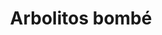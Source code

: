 ---
title: Arbolitos bombé
date: 
draft: false

# descripcion
description : Arbol de la vida cóncavo

materials: Plata 925

color: Plateado

dimensions: 2,5cm

code: 01-01-0016

type: "Aros"

categories: []

price: $2.330,00

# Images
# first image will be shown in the product page
images:
  # - image: "images/path_to_image"
  # La ubicacion de las imagenes es imagenes/Aros/Aros.Colgantes/01-01-0016-arbolitos-bombe
  - image: "./images/aros/colgantes/01-01-0016-arbol-de-la-vida-concavo_a.jpeg"
  - image: "./images/aros/colgantes/01-01-0016-arbol-de-la-vida-concavo_b.jpeg"
  - image: "./images/aros/colgantes/01-01-0016-arbol-de-la-vida_a.jpeg"
  - image: "./images/aros/colgantes/01-01-0016-arbol-de-la-vida_b.jpeg"
---
